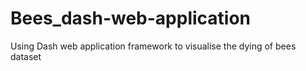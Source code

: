 # Bees_dash-web-application
Using Dash web application framework to visualise the dying of bees dataset 
